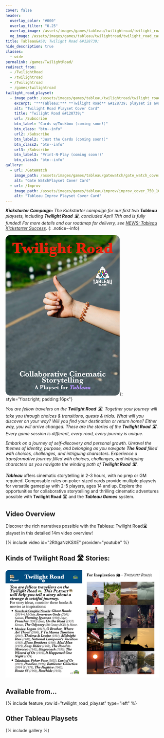 ```yaml
---
cover: false
header:
  overlay_color: "#000"
  overlay_filter: "0.25"
  overlay_image: /assets/images/games/tableau/twilightroad/twilight_road_banner_1280_360.jpg
  og_image: /assets/images/games/tableau/twilightroad/twilight_road_card.jpg
title: Tableau&#58; Twilight Road &#128739;
hide_description: true
classes:
  - wide
permalink: /games/TwilightRoad/
redirect_from:
  - /TwilightRoad
  - /twilightroad
  - /Twilightroad
  - /games/twilightroad
twilight_road_playset:
  - image_path: /assets/images/games/tableau/twilightroad/twilight_road_cover_750_1050.png
    excerpt: "***Tableau:*** **Twilight Road** &#128739; playset is available print-on-demand from ![Drive Thru Cards Logo](/assets/images/logos/drivethrucards_logo_125_20.png) in three different versions: **Cards w/Tuckbox!** version contains 72 poker-sized Playset & core cards; **Just the Cards!** version banded in a plastic wrap without a tuckbox; or a **Print-N-Play!** PDF version suitable for printing on US Letter-sized card stock and cutting out manually using the cut-lines for use with poker-sized card sleeves."
    alt: "Twilight Road Playset Cover Card"
    title: "Twilight Road &#128739;"
    url: /Subscribe
    btn_label: "Cards w/Tuckbox (coming soon!)"
    btn_class: "btn--info"
    url2: /Subscribe
    btn_label2: "Just the Cards (coming soon!)"
    btn_class2: "btn--info"
    url3: /Subscribe
    btn_label3: "Print-N-Play (coming soon!)"
    btn_class3: "btn--info"
gallery:
  - url: /GateWatch
    image_path: /assets/images/games/tableau/gatewatch/gate_watch_cover_750_1050.png
    alt: "Gate WatchPlayset Cover Card"
  - url: /Improv
    image_path: /assets/images/games/tableau/improv/improv_cover_750_1050.png
    alt: "Tableau Improv Playset Cover Card"
---
```

_**Kickstarter Campaign:** The Kickstarter campaign for our first two **Tableau** playsets, including **Twilight Road** 🛣, concluded April 17th and is fully funded! For more details and our roadmap for delivery, see [NEWS: Tableau Kickstarter Success](/news/Tableau-Kickstarter-Success/)._
{: .notice--info}

![Tableau: Twilight Road 🛣 Playset - Cover Card](/assets/images/games/tableau/twilightroad/twilight_road_cover_375_525.png){: style="float:right; padding:16px"}

_You are fellow travelers on the **Twilight Road** 🛣. Together your journey will take you through choices & transitions, quests & trials. What will you discover on your way? Will you find your destination or return home? Either way, you will arrive changed. These are the stories of the **Twilight Road** 🛣. Every game session is different, every road, every journey is unique._

_Embark on a journey of self-discovery and personal growth. Unravel the themes of identity, purpose, and belonging as you navigate **The Road** filled with choices, challenges, and intriguing characters. Experience a transformative journey filled with choices, challenges, and intriguing characters as you navigate the winding path of **Twilight Road** 🛣._

***Tableau*** offers cinematic storytelling in 2-3 hours, with no prep or GM required. Composable rules on poker-sized cards provide multiple playsets for versatile gameplay with 2-5 players, ages 14 and up. Explore the opportunities for collaborative storytelling and thrilling cinematic adventures possible with **Twilight Road** 🛣 and the ***Tableau Games*** system.

## Video Overview

Discover the rich narratives possible with the Tableau: Twilight Road🛣 playset in this detailed 14m video overview! 

{% include video id="2RXgaNzKSXE" provider="youtube" %}

## Kinds of Twilight Road 🛣 Stories:

![Tableau Twilight Road 🛣 Playset - Inspiration Card](/assets/images/games/tableau/twilightroad/twilight_road_inspirations_1500_1050.png)

## Available from… 

{% include feature_row id="twilight_road_playset" type="left" %}

## Other Tableau Playsets

{% include gallery %}
